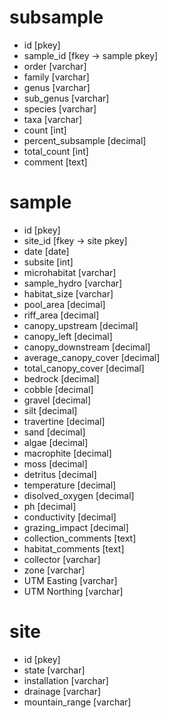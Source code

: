 # subsample
- id [pkey]
- sample_id [fkey -> sample pkey]
- order [varchar]
- family [varchar]
- genus [varchar]
- sub_genus [varchar]
- species [varchar]
- taxa [varchar]
- count [int]
- percent_subsample [decimal]
- total_count [int]
- comment [text]

# sample
- id [pkey]
- site_id [fkey -> site pkey]
- date [date]
- subsite [int]
- microhabitat [varchar]
- sample_hydro [varchar]
- habitat_size [varchar]
- pool_area [decimal]
- riff_area [decimal]
- canopy_upstream [decimal]
- canopy_left [decimal]
- canopy_downstream [decimal]
- average_canopy_cover [decimal]
- total_canopy_cover [decimal]
- bedrock [decimal]
- cobble [decimal]
- gravel [decimal]
- silt [decimal]
- travertine [decimal]
- sand [decimal]
- algae [decimal]
- macrophite [decimal]
- moss [decimal]
- detritus [decimal]
- temperature [decimal]
- disolved_oxygen [decimal]
- ph [decimal]
- conductivity [decimal]
- grazing_impact [decimal]
- collection_comments [text]
- habitat_comments [text]
- collector [varchar]
- zone [varchar]
- UTM Easting [varchar]
- UTM Northing [varchar]

# site
- id [pkey]
- state [varchar]
- installation [varchar]
- drainage [varchar]
- mountain_range [varchar]
